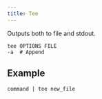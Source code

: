 ```yaml
---
title: Tee
---
```


Outputs both to file and stdout.

```shell
tee OPTIONS FILE
-a  # Append
```

## Example

```shell
command | tee new_file
```
